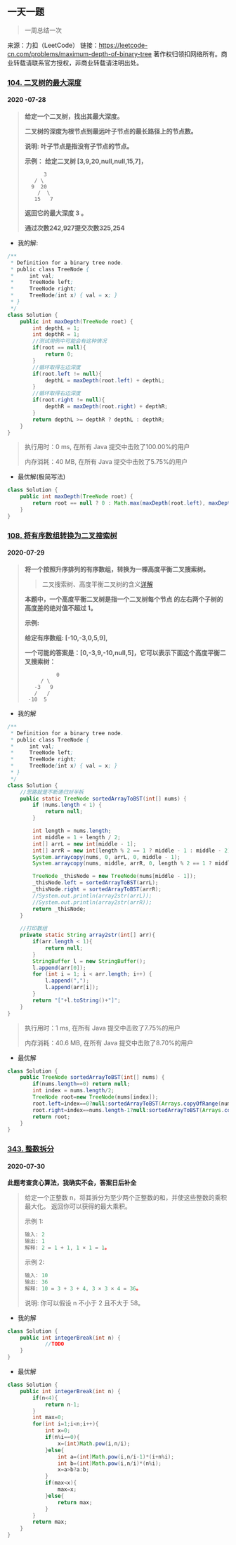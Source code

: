 ## 一天一题

> 一周总结一次

来源：力扣（LeetCode）
链接：https://leetcode-cn.com/problems/maximum-depth-of-binary-tree
著作权归领扣网络所有。商业转载请联系官方授权，非商业转载请注明出处。



### [104. 二叉树的最大深度](https://leetcode-cn.com/problems/maximum-depth-of-binary-tree/)

#### 2020 -07-28 

> **给定一个二叉树，找出其最大深度。**
>
> **二叉树的深度为根节点到最远叶子节点的最长路径上的节点数。**
>
> **说明: 叶子节点是指没有子节点的节点。**
>
> **示例：**
> **给定二叉树 [3,9,20,null,null,15,7]，**
>
> ```shell
> 		3
>    / \
>   9  20
>     /  \
>    15   7
> ```
>
> **返回它的最大深度 3 。**
>
> **通过次数242,927提交次数325,254**

- 我的解:

```java
/**
 * Definition for a binary tree node.
 * public class TreeNode {
 *     int val;
 *     TreeNode left;
 *     TreeNode right;
 *     TreeNode(int x) { val = x; }
 * }
 */
class Solution {
    public int maxDepth(TreeNode root) {
        int depthL = 1;
        int depthR = 1;
        //测试用例中可能会有这种情况
        if(root == null){
            return 0;
        }
        //循环取得左边深度
        if(root.left != null){
            depthL = maxDepth(root.left) + depthL;
        }
        //循环取得右边深度
        if(root.right != null){
            depthR = maxDepth(root.right) + depthR;
        }
        return depthL >= depthR ? depthL : depthR;
    }
}
```

> 执行用时：0 ms, 在所有 Java 提交中击败了100.00%的用户
>
> 内存消耗：40 MB, 在所有 Java 提交中击败了5.75%的用户

- 最优解(极简写法)

```java
class Solution {
    public int maxDepth(TreeNode root) {
        return root == null ? 0 : Math.max(maxDepth(root.left), maxDepth(root.right)) + 1;
    }
}
```



### [108. 将有序数组转换为二叉搜索树](https://leetcode-cn.com/problems/convert-sorted-array-to-binary-search-tree/)

#### 2020-07-29

> **将一个按照升序排列的有序数组，转换为一棵高度平衡二叉搜索树。**
>
> > 二叉搜索树、高度平衡二叉树的含义[详解](https://blog.csdn.net/tanrui519521/article/details/80935348)
>
> **本题中，一个高度平衡二叉树是指一个二叉树每个节点 的左右两个子树的高度差的绝对值不超过 1。**
>
> **示例:**
>
> **给定有序数组: [-10,-3,0,5,9],**
>
> **一个可能的答案是：[0,-3,9,-10,null,5]，它可以表示下面这个高度平衡二叉搜索树：**
>
>      			0
>          / \
>        -3   9
>        /   /
>      -10  5

- 我的解

```java
/**
 * Definition for a binary tree node.
 * public class TreeNode {
 *     int val;
 *     TreeNode left;
 *     TreeNode right;
 *     TreeNode(int x) { val = x; }
 * }
 */
class Solution {
  	//思路就是不断递归对半拆
    public static TreeNode sortedArrayToBST(int[] nums) {
        if (nums.length < 1) {
            return null;
        }

      	int length = nums.length;
        int middle = 1 + length / 2;
        int[] arrL = new int[middle - 1];
        int[] arrR = new int[length % 2 == 1 ? middle - 1 : middle - 2];
        System.arraycopy(nums, 0, arrL, 0, middle - 1);
        System.arraycopy(nums, middle, arrR, 0, length % 2 == 1 ? middle - 1 : middle - 2);

        TreeNode _thisNode = new TreeNode(nums[middle - 1]);
        _thisNode.left = sortedArrayToBST(arrL);
        _thisNode.right = sortedArrayToBST(arrR);
        //System.out.println(array2str(arrL));
        //System.out.println(array2str(arrR));
        return _thisNode;
    }
  	
  	//打印数组
  	private static String array2str(int[] arr){
        if(arr.length < 1){
            return null;
        }
        StringBuffer l = new StringBuffer();
        l.append(arr[0]);
        for (int i = 1; i < arr.length; i++) {
            l.append(",");
            l.append(arr[i]);
        }
        return "["+l.toString()+"]";
    }
}
```

> 执行用时：1 ms, 在所有 Java 提交中击败了7.75%的用户
>
> 内存消耗：40.6 MB, 在所有 Java 提交中击败了8.70%的用户

- 最优解

```java
class Solution {
    public TreeNode sortedArrayToBST(int[] nums) {
        if(nums.length==0) return null;
        int index = nums.length/2;
        TreeNode root=new TreeNode(nums[index]);
        root.left=index==0?null:sortedArrayToBST(Arrays.copyOfRange(nums,0,index));
        root.right=index==nums.length-1?null:sortedArrayToBST(Arrays.copyOfRange(nums,index+1,nums.length));
        return root;
    }
}
```



### [343. 整数拆分](https://leetcode-cn.com/problems/integer-break/) 

#### 2020-07-30

**此题考查贪心算法，我确实不会，答案日后补全** 

> 给定一个正整数 n，将其拆分为至少两个正整数的和，并使这些整数的乘积最大化。 返回你可以获得的最大乘积。
>
> 示例 1:
>
> ```js
> 输入: 2
> 输出: 1
> 解释: 2 = 1 + 1, 1 × 1 = 1。
> ```
>
> 示例 2:
>
> ```js
> 输入: 10
> 输出: 36
> 解释: 10 = 3 + 3 + 4, 3 × 3 × 4 = 36。
> ```
>
> 说明: 你可以假设 n 不小于 2 且不大于 58。

- 我的解

```java
class Solution {
    public int integerBreak(int n) {
			//TODO
    }
}
```

- 最优解

```java
class Solution {
    public int integerBreak(int n) {
        if(n<4){
            return n-1;
        }
        int max=0;
        for(int i=1;i<n;i++){
            int x=0;
            if(n%i==0){
                x=(int)Math.pow(i,n/i);
            }else{
                int a=(int)Math.pow(i,n/i-1)*(i+n%i);
                int b=(int)Math.pow(i,n/i)*(n%i);
                x=a>b?a:b;
            }
            if(max<x){
                max=x;
            }else{
                return max;
            }
        }
        return max;
    }
}
```

